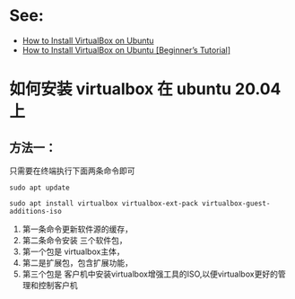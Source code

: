 # See:
- [How to Install VirtualBox on Ubuntu](https://phoenixnap.com/kb/install-virtualbox-on-ubuntu)
- [How to Install VirtualBox on Ubuntu [Beginner’s Tutorial]](https://itsfoss.com/install-virtualbox-ubuntu/)

# 如何安装 virtualbox 在 ubuntu 20.04 上

## 方法一：
只需要在终端执行下面两条命令即可

``` 
sudo apt update 
```

``` 
sudo apt install virtualbox virtualbox-ext-pack virtualbox-guest-additions-iso 
```

1. 第一条命令更新软件源的缓存，
2. 第二条命令安装 三个软件包，
3. 第一个包是 virtualbox主体，
4. 第二是扩展包，包含扩展功能，
5. 第三个包是 客户机中安装virtualbox增强工具的ISO,以便virtualbox更好的管理和控制客户机

